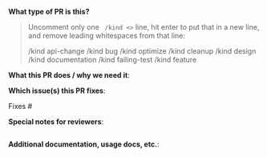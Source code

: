 **What type of PR is this?**
> Uncomment only one ` /kind <>` line, hit enter to put that in a new line, and remove leading whitespaces from that line:
>
> /kind api-change
> /kind bug
> /kind optimize
> /kind cleanup
> /kind design
> /kind documentation
> /kind failing-test
> /kind feature

**What this PR does / why we need it**:

**Which issue(s) this PR fixes**:
<!--
Usage: `Fixes #<issue number>`, or `Fixes (paste link of issue)`.
_If PR is about `failing-tests or flakes`, please post the related issues/tests in a comment and do not use `Fixes`_*
-->
Fixes #

**Special notes for reviewers**:
```
```

**Additional documentation, usage docs, etc.**:

<!--
This section can be blank if this pull request does not require a release note.
Please use the following format for linking documentation or pass the
section below:
- [KEP]: <link>
- [Usage]: <link>
- [Other doc]: <link>
-->
```docs

```
